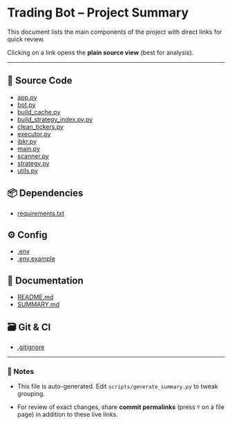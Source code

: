# Trading Bot – Project Summary

This document lists the main components of the project with direct links for quick review.

Clicking on a link opens the **plain source view** (best for analysis).


---


## 📂 Source Code

- [app.py](https://github.com/razvanmatei3586/trading-bot/blob/main/app.py?plain=1)
- [bot.py](https://github.com/razvanmatei3586/trading-bot/blob/main/bot.py?plain=1)
- [build_cache.py](https://github.com/razvanmatei3586/trading-bot/blob/main/build_cache.py?plain=1)
- [build_strategy_index.py.py](https://github.com/razvanmatei3586/trading-bot/blob/main/build_strategy_index.py.py?plain=1)
- [clean_tickers.py](https://github.com/razvanmatei3586/trading-bot/blob/main/clean_tickers.py?plain=1)
- [executor.py](https://github.com/razvanmatei3586/trading-bot/blob/main/executor.py?plain=1)
- [ibkr.py](https://github.com/razvanmatei3586/trading-bot/blob/main/ibkr.py?plain=1)
- [main.py](https://github.com/razvanmatei3586/trading-bot/blob/main/main.py?plain=1)
- [scanner.py](https://github.com/razvanmatei3586/trading-bot/blob/main/scanner.py?plain=1)
- [strategy.py](https://github.com/razvanmatei3586/trading-bot/blob/main/strategy.py?plain=1)
- [utils.py](https://github.com/razvanmatei3586/trading-bot/blob/main/utils.py?plain=1)

## 📦 Dependencies

- [requirements.txt](https://github.com/razvanmatei3586/trading-bot/blob/main/requirements.txt?plain=1)

## ⚙️ Config

- [.env](https://github.com/razvanmatei3586/trading-bot/blob/main/.env?plain=1)
- [.env.example](https://github.com/razvanmatei3586/trading-bot/blob/main/.env.example?plain=1)

## 📝 Documentation

- [README.md](https://github.com/razvanmatei3586/trading-bot/blob/main/README.md?plain=1)
- [SUMMARY.md](https://github.com/razvanmatei3586/trading-bot/blob/main/SUMMARY.md?plain=1)

## 🗃️ Git & CI

- [.gitignore](https://github.com/razvanmatei3586/trading-bot/blob/main/.gitignore?plain=1)

---

### 🔄 Notes

- This file is auto-generated. Edit `scripts/generate_summary.py` to tweak grouping.

- For review of exact changes, share **commit permalinks** (press `Y` on a file page) in addition to these live links.
